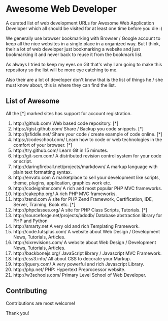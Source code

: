 # Awesome Web Developer
A curated list of web development URLs for Awesome Web Application Developer which all should be visited for at least one time before you die :)

We generally use browser bookmarking with Browser / Google account to keep all the nice websites in a single place in a organized way. But I think, their a lot of web developer just bookmarking a website and just bookmarking it and never back to reuse it from the bookmark list.

As always I tried to keep my eyes on Git that's why I am going to make this repository so the list will be more eye catching to me.

Also their are a lot of developer don't know that is the list of things he / she must know about, this is where they can find the list.

## List of Awesome
All the [*] marked sites has support for account registration.

<ol>
<li>http://github.com/ Web based code repository. [*]</li>
<li>https://gist.github.com/ Share / Backup you code snippets. [*]</li>
<li>http://jsfiddle.net/ Share your code / create example of code online. [*]</li>
<li>https://codeschool.com/ Learn how to code or web technologies in the comfort of your browser. [*]</li>
<li>http://try.github.com/ Learn Git in 15 minutes.</li>
<li>http://git-scm.com/ A distributed revision control system for your code or script.</li>
<li>http://daringfireball.net/projects/markdown/  A markup language with plain text formatting syntax. </li>
<li>http://envato.com A marketplace to sell your development like scripts, theme, plugins, application, graphics work etc.</li>
<li>http://codeigniter.com/ A rich and most popular PHP MVC frameworks.</li>
<li>http://cakephp.org/ A rich PHP MVC frameworks.</li>
<li>http://zend.com A site for PHP Zend Framework, Certification, IDE, Server, Training, Book etc. [*]</li>
<li>http://phpclasses.org/ A site for PHP Class Scripts, Tutorials. [*]</li>
<li>http://sourceforge.net/projects/adodb/ Database abstraction library for PHP and Python</li>
<li>http://smarty.net A very old and rich Templating Framework.</li>
<li>http://code.tutsplus.com/ A website about Web Design / Development News, Tutorials, Articles.</li>
<li>http://sixrevisions.com/ A website about Web Design / Development News, Tutorials, Articles.</li>
<li>http://backbonejs.org/ JavaScript library / Javascript MVC Framework.</li>
<li>http://css3.info/ All about CSS to decorate your Markup.</li>
<li>http://jquery.com/ A very powerful and rich Javascript Library.</li>
<li>http://php.net/ PHP: Hypertext Preprocessor website.</li>
<li>http://w3schools.com/ Primary Level School of Web Developer.</li>
</ol>

## Contributing

Contributions are most welcome!

Thank you!
